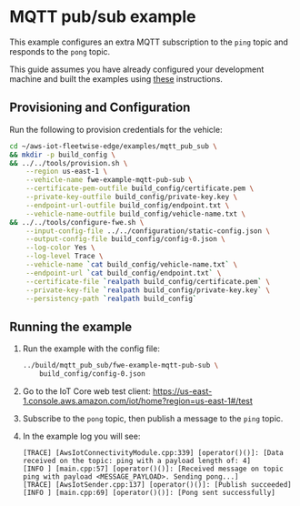 # MQTT pub/sub example

This example configures an extra MQTT subscription to the `ping` topic and responds to the `pong`
topic.

This guide assumes you have already configured your development machine and built the examples using
[these](../README.md#building) instructions.

## Provisioning and Configuration

Run the following to provision credentials for the vehicle:

```bash
cd ~/aws-iot-fleetwise-edge/examples/mqtt_pub_sub \
&& mkdir -p build_config \
&& ../../tools/provision.sh \
    --region us-east-1 \
    --vehicle-name fwe-example-mqtt-pub-sub \
    --certificate-pem-outfile build_config/certificate.pem \
    --private-key-outfile build_config/private-key.key \
    --endpoint-url-outfile build_config/endpoint.txt \
    --vehicle-name-outfile build_config/vehicle-name.txt \
&& ../../tools/configure-fwe.sh \
    --input-config-file ../../configuration/static-config.json \
    --output-config-file build_config/config-0.json \
    --log-color Yes \
    --log-level Trace \
    --vehicle-name `cat build_config/vehicle-name.txt` \
    --endpoint-url `cat build_config/endpoint.txt` \
    --certificate-file `realpath build_config/certificate.pem` \
    --private-key-file `realpath build_config/private-key.key` \
    --persistency-path `realpath build_config`
```

## Running the example

1. Run the example with the config file:

   ```bash
   ../build/mqtt_pub_sub/fwe-example-mqtt-pub-sub \
       build_config/config-0.json
   ```

1. Go to the IoT Core web test client:
   https://us-east-1.console.aws.amazon.com/iot/home?region=us-east-1#/test

1. Subscribe to the `pong` topic, then publish a message to the `ping` topic.

1. In the example log you will see:

   ```
   [TRACE] [AwsIotConnectivityModule.cpp:339] [operator()()]: [Data received on the topic: ping with a payload length of: 4]
   [INFO ] [main.cpp:57] [operator()()]: [Received message on topic ping with payload <MESSAGE_PAYLOAD>. Sending pong...]
   [TRACE] [AwsIotSender.cpp:137] [operator()()]: [Publish succeeded]
   [INFO ] [main.cpp:69] [operator()()]: [Pong sent successfully]
   ```
